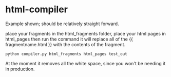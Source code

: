 # html-compiler
Example shown; should be relatively straight forward.

place your fragments in the html_fragments folder, place your html pages in html_pages then run the command it will replace all of the {{ fragmentname.html }} with the contents of the fragment.

```
python compiler.py html_fragments html_pages test_out
```

At the moment it removes all the white space, since you won't be needing it in production.